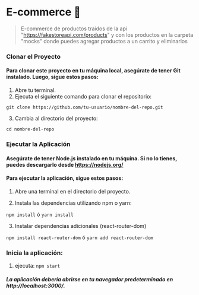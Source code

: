 # E-commerce 🛒
> E-commerce de productos traidos de la api "https://fakestoreapi.com/products" y con los productos en la carpeta "mocks" donde puedes agregar productos a un carrito
> y eliminarlos

### Clonar el Proyecto
#### Para clonar este proyecto en tu máquina local, asegúrate de tener Git instalado. Luego, sigue estos pasos:

1. Abre tu terminal.
2. Ejecuta el siguiente comando para clonar el repositorio:
 
  `git clone https://github.com/tu-usuario/nombre-del-repo.git`
   
3. Cambia al directorio del proyecto:

`cd nombre-del-repo`

### Ejecutar la Aplicación
#### Asegúrate de tener Node.js instalado en tu máquina. Si no lo tienes, puedes descargarlo desde https://nodejs.org/

#### Para ejecutar la aplicación, sigue estos pasos:

1. Abre una terminal en el directorio del proyecto.

2. Instala las dependencias utilizando npm o yarn:

`npm install` ó `yarn install`

3. Instalar dependencias adicionales (react-router-dom)

`npm install react-router-dom` ó `yarn add react-router-dom`

### Inicia la aplicación:

1. ejecuta: `npm start`


##### La aplicación debería abrirse en tu navegador predeterminado en http://localhost:3000/.
